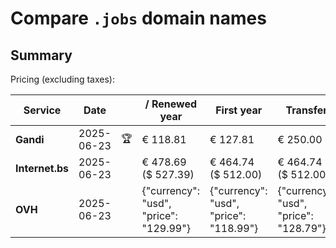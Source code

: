 # Compare `.jobs` domain names

## Summary

Pricing (excluding taxes):

| Service | Date |  | / Renewed year | First year | Transfer | Restoration |
|--|--|--|--|--|--|--|
| **Gandi** | 2025-06-23 | 🏆 | € 118.81 | € 127.81 | € 250.00 | € 66.42 |
| **Internet.bs** | 2025-06-23 |  | € 478.69<br>($ 527.39) | € 464.74<br>($ 512.00) | € 464.74<br>($ 512.00) | € 737.39<br>($ 812.39) |
| **OVH** | 2025-06-23 |  | {"currency": "usd", "price": "129.99"} | {"currency": "usd", "price": "118.99"} | {"currency": "usd", "price": "128.79"} |  |
